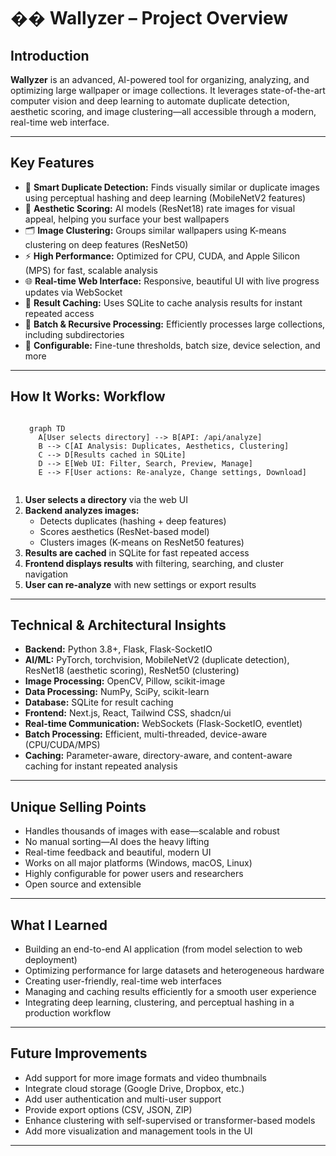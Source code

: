 # �� Wallyzer – Project Overview

## Introduction

**Wallyzer** is an advanced, AI-powered tool for organizing, analyzing, and optimizing large wallpaper or image collections. It leverages state-of-the-art computer vision and deep learning to automate duplicate detection, aesthetic scoring, and image clustering—all accessible through a modern, real-time web interface.

---

## Key Features

- 🧠 **Smart Duplicate Detection:** Finds visually similar or duplicate images using perceptual hashing and deep learning (MobileNetV2 features)
- 🌟 **Aesthetic Scoring:** AI models (ResNet18) rate images for visual appeal, helping you surface your best wallpapers
- 🗂️ **Image Clustering:** Groups similar wallpapers using K-means clustering on deep features (ResNet50)
- ⚡ **High Performance:** Optimized for CPU, CUDA, and Apple Silicon (MPS) for fast, scalable analysis
- 🌐 **Real-time Web Interface:** Responsive, beautiful UI with live progress updates via WebSocket
- 💾 **Result Caching:** Uses SQLite to cache analysis results for instant repeated access
- 🔄 **Batch & Recursive Processing:** Efficiently processes large collections, including subdirectories
- 🔧 **Configurable:** Fine-tune thresholds, batch size, device selection, and more

---

## How It Works: Workflow

<div style="display: flex; justify-content: center;">

```mermaid
graph TD
  A[User selects directory] --> B[API: /api/analyze]
  B --> C[AI Analysis: Duplicates, Aesthetics, Clustering]
  C --> D[Results cached in SQLite]
  D --> E[Web UI: Filter, Search, Preview, Manage]
  E --> F[User actions: Re-analyze, Change settings, Download]
```

</div>

1. **User selects a directory** via the web UI
2. **Backend analyzes images:**
   - Detects duplicates (hashing + deep features)
   - Scores aesthetics (ResNet-based model)
   - Clusters images (K-means on ResNet50 features)
3. **Results are cached** in SQLite for fast repeated access
4. **Frontend displays results** with filtering, searching, and cluster navigation
5. **User can re-analyze** with new settings or export results

---

## Technical & Architectural Insights

- **Backend:** Python 3.8+, Flask, Flask-SocketIO
- **AI/ML:** PyTorch, torchvision, MobileNetV2 (duplicate detection), ResNet18 (aesthetic scoring), ResNet50 (clustering)
- **Image Processing:** OpenCV, Pillow, scikit-image
- **Data Processing:** NumPy, SciPy, scikit-learn
- **Database:** SQLite for result caching
- **Frontend:** Next.js, React, Tailwind CSS, shadcn/ui
- **Real-time Communication:** WebSockets (Flask-SocketIO, eventlet)
- **Batch Processing:** Efficient, multi-threaded, device-aware (CPU/CUDA/MPS)
- **Caching:** Parameter-aware, directory-aware, and content-aware caching for instant repeated analysis

---

## Unique Selling Points

- Handles thousands of images with ease—scalable and robust
- No manual sorting—AI does the heavy lifting
- Real-time feedback and beautiful, modern UI
- Works on all major platforms (Windows, macOS, Linux)
- Highly configurable for power users and researchers
- Open source and extensible

---

## What I Learned

- Building an end-to-end AI application (from model selection to web deployment)
- Optimizing performance for large datasets and heterogeneous hardware
- Creating user-friendly, real-time web interfaces
- Managing and caching results efficiently for a smooth user experience
- Integrating deep learning, clustering, and perceptual hashing in a production workflow

---

## Future Improvements

- Add support for more image formats and video thumbnails
- Integrate cloud storage (Google Drive, Dropbox, etc.)
- Add user authentication and multi-user support
- Provide export options (CSV, JSON, ZIP)
- Enhance clustering with self-supervised or transformer-based models
- Add more visualization and management tools in the UI

---
